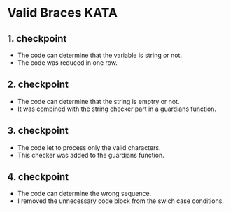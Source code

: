 # Valid Braces KATA

## 1. checkpoint  

- The code can determine that the variable is string or not.
- The code was reduced in one row.

## 2. checkpoint

- The code can determine that the string is emptry or not.
- It was combined with the string checker part in a guardians function.

## 3. checkpoint

- The code let to process only the valid characters.
- This checker was added to the guardians function.

## 4. checkpoint

- The code can determine the wrong sequence.
- I removed the unnecessary code block from the swich case conditions.
